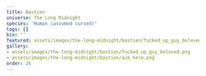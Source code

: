 ```yaml
---
title: Bastien
universe: The Long Midnight
species: 'Human (assumed cursed)'
tags: []
bio: ''
featured: assets/images/the-long-midnight/bastien/fucked_up_guy_beloved.png
gallery:
- assets/images/the-long-midnight/bastien/fucked_up_guy_beloved.png
- assets/images/the-long-midnight/bastien/aim_here.png
order: 26
---
```

